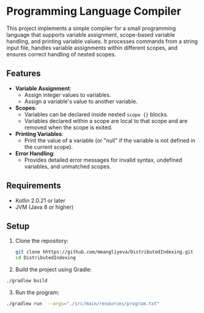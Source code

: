 # Programming Language Compiler

This project implements a simple compiler for a small programming language that supports variable assignment, scope-based variable handling, and printing variable values. It processes commands from a string input file, handles variable assignments within different scopes, and ensures correct handling of nested scopes.

## Features

- **Variable Assignment**:
    - Assign integer values to variables.
    - Assign a variable's value to another variable.
- **Scopes**:
    - Variables can be declared inside nested `scope {}` blocks.
    - Variables declared within a scope are local to that scope and are removed when the scope is exited.
- **Printing Variables**:
    - Print the value of a variable (or "null" if the variable is not defined in the current scope).
- **Error Handling**:
    - Provides detailed error messages for invalid syntax, undefined variables, and unmatched scopes.

## Requirements

- Kotlin 2.0.21 or later
- JVM (Java 8 or higher)

## Setup

1. Clone the repository:

   ```bash
   git clone hhttps://github.com/mmangliyeva/DistributedIndexing.git
   cd DistributedIndexing
   ```
2. Build the project using Gradle:

```bash
./gradlew build
```

3. Run the program:
```bash
./gradlew run  --args="./src/main/resources/program.txt"
```
